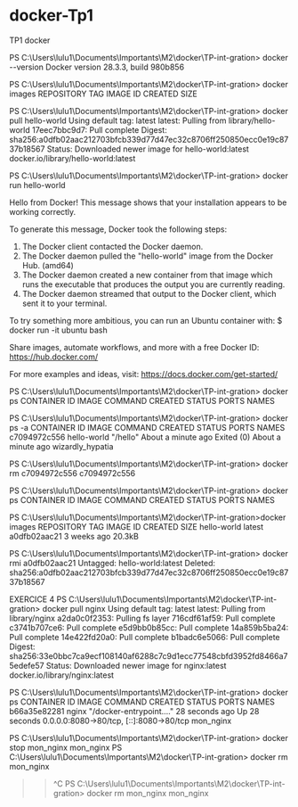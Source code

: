 # docker-Tp1
TP1 docker

PS C:\Users\lulu1\Documents\Importants\M2\docker\TP-int-gration> docker --version
Docker version 28.3.3, build 980b856

PS C:\Users\lulu1\Documents\Importants\M2\docker\TP-int-gration> docker images
REPOSITORY   TAG       IMAGE ID   CREATED   SIZE

PS C:\Users\lulu1\Documents\Importants\M2\docker\TP-int-gration> docker pull hello-world
Using default tag: latest
latest: Pulling from library/hello-world
17eec7bbc9d7: Pull complete
Digest: sha256:a0dfb02aac212703bfcb339d77d47ec32c8706ff250850ecc0e19c8737b18567
Status: Downloaded newer image for hello-world:latest
docker.io/library/hello-world:latest

PS C:\Users\lulu1\Documents\Importants\M2\docker\TP-int-gration> docker run hello-world

Hello from Docker!
This message shows that your installation appears to be working correctly.

To generate this message, Docker took the following steps:
 1. The Docker client contacted the Docker daemon.
 2. The Docker daemon pulled the "hello-world" image from the Docker Hub.
    (amd64)
 3. The Docker daemon created a new container from that image which runs the
    executable that produces the output you are currently reading.
 4. The Docker daemon streamed that output to the Docker client, which sent it
    to your terminal.

To try something more ambitious, you can run an Ubuntu container with:
 $ docker run -it ubuntu bash

Share images, automate workflows, and more with a free Docker ID:
 https://hub.docker.com/

For more examples and ideas, visit:
 https://docs.docker.com/get-started/

PS C:\Users\lulu1\Documents\Importants\M2\docker\TP-int-gration> docker ps
CONTAINER ID   IMAGE     COMMAND   CREATED   STATUS    PORTS     NAMES

PS C:\Users\lulu1\Documents\Importants\M2\docker\TP-int-gration> docker ps -a
CONTAINER ID   IMAGE         COMMAND    CREATED              STATUS                          PORTS     NAMES
c7094972c556   hello-world   "/hello"   About a minute ago   Exited (0) About a minute ago             wizardly_hypatia

PS C:\Users\lulu1\Documents\Importants\M2\docker\TP-int-gration> docker rm c7094972c556
c7094972c556

PS C:\Users\lulu1\Documents\Importants\M2\docker\TP-int-gration> docker ps
CONTAINER ID   IMAGE     COMMAND   CREATED   STATUS    PORTS     NAMES

PS C:\Users\lulu1\Documents\Importants\M2\docker\TP-int-gration>docker images
REPOSITORY    TAG       IMAGE ID       CREATED       SIZE
hello-world   latest    a0dfb02aac21   3 weeks ago   20.3kB

PS C:\Users\lulu1\Documents\Importants\M2\docker\TP-int-gration> docker rmi a0dfb02aac21
Untagged: hello-world:latest
Deleted: sha256:a0dfb02aac212703bfcb339d77d47ec32c8706ff250850ecc0e19c8737b18567

EXERCICE 4
PS C:\Users\lulu1\Documents\Importants\M2\docker\TP-int-gration> docker pull nginx
Using default tag: latest
latest: Pulling from library/nginx
a2da0c0f2353: Pulling fs layer
716cdf61af59: Pull complete
c3741b707ce6: Pull complete
e5d9bb0b85cc: Pull complete
14a859b5ba24: Pull complete
14e422fd20a0: Pull complete
b1badc6e5066: Pull complete
Digest: sha256:33e0bbc7ca9ecf108140af6288c7c9d1ecc77548cbfd3952fd8466a75edefe57
Status: Downloaded newer image for nginx:latest
docker.io/library/nginx:latest

PS C:\Users\lulu1\Documents\Importants\M2\docker\TP-int-gration> docker ps
CONTAINER ID   IMAGE     COMMAND                  CREATED          STATUS          PORTS                                     NAMES
b66a35e82281   nginx     "/docker-entrypoint.…"   28 seconds ago   Up 28 seconds   0.0.0.0:8080->80/tcp, [::]:8080->80/tcp   mon_nginx

PS C:\Users\lulu1\Documents\Importants\M2\docker\TP-int-gration> docker stop mon_nginx 
mon_nginx
PS C:\Users\lulu1\Documents\Importants\M2\docker\TP-int-gration> docker rm mon_nginx 
>> ^C
PS C:\Users\lulu1\Documents\Importants\M2\docker\TP-int-gration> docker rm mon_nginx
mon_nginx


